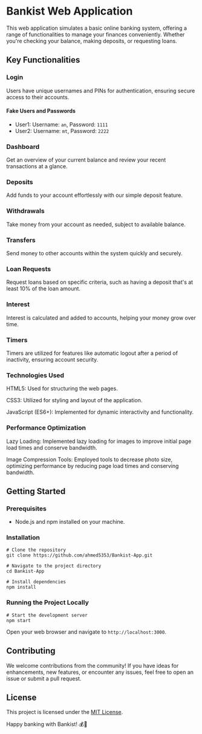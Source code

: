 # Bankist Web Application

This web application simulates a basic online banking system, offering a range of functionalities to manage your finances conveniently. Whether you're checking your balance, making deposits, or requesting loans.
## Key Functionalities

### Login
Users have unique usernames and PINs for authentication, ensuring secure access to their accounts.

#### Fake Users and Passwords
- User1: Username: `an`, Password: `1111`
- User2: Username: `mt`, Password: `2222`

### Dashboard
Get an overview of your current balance and review your recent transactions at a glance.

### Deposits
Add funds to your account effortlessly with our simple deposit feature.

### Withdrawals
Take money from your account as needed, subject to available balance.

### Transfers
Send money to other accounts within the system quickly and securely.

### Loan Requests
Request loans based on specific criteria, such as having a deposit that's at least 10% of the loan amount.

### Interest
Interest is calculated and added to accounts, helping your money grow over time.

### Timers
Timers are utilized for features like automatic logout after a period of inactivity, ensuring account security.



### Technologies Used

HTML5: Used for structuring the web pages.

CSS3: Utilized for styling and layout of the application.

JavaScript (ES6+): Implemented for dynamic interactivity and functionality.

### Performance Optimization
Lazy Loading: Implemented lazy loading for images to improve initial page load times and conserve bandwidth.

Image Compression Tools: Employed tools to decrease photo size, optimizing performance by reducing page load times and conserving bandwidth.

## Getting Started

### Prerequisites

- Node.js and npm installed on your machine.

### Installation

```shell
# Clone the repository
git clone https://github.com/ahmed5353/Bankist-App.git

# Navigate to the project directory
cd Bankist-App

# Install dependencies
npm install
```

### Running the Project Locally

```shell
# Start the development server
npm start
```

Open your web browser and navigate to `http://localhost:3000`.

## Contributing

We welcome contributions from the community! If you have ideas for enhancements, new features, or encounter any issues, feel free to open an issue or submit a pull request.

## License

This project is licensed under the [MIT License](LICENSE).

Happy banking with Bankist! 💰🏦
